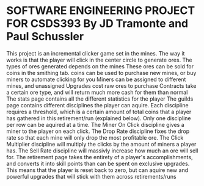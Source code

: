 # SOFTWARE ENGINEERING PROJECT FOR CSDS393 By JD Tramonte and Paul Schussler

This project is an incremental clicker game set in the mines.
The way it works is that the player will click in the center circle to generate ores. The types of ores generated depends on the mines
These ores can be sold for coins in the smithing tab. coins can be used to purchase new mines, or buy miners to automate clicking for you
Miners can be assigned to different mines, and unassigned
Upgrades cost raw ores to purchase
Contracts take a certain ore type, and will return much more cash for them than normal
The stats page contains all the different statistics for the player
The guilds page contains different disciplines the player can aquire. Each discipline requires a threshold, which is a certain amount of total coins that a player has gathered in this retirement/run (explained below). Only one discipline per row can be aquired at a time. 
The Miner On Click discipline gives a miner to the player on each click. The Drop Rate discipline fixes the drop rate so that each mine will only drop the most profitable ore. The Click Multiplier discipline will multiply the clicks by the amount of miners a player has. The Sell Rate discipline will massivly increase how much an ore will sell for.
The retirement page takes the entirety of a player's accomplishments, and converts it into skill points than can be spent on exclusive upgrades. This means that the player is reset back to zero, but can aquire new and powerful upgrades that will stick with them across retirements/runs